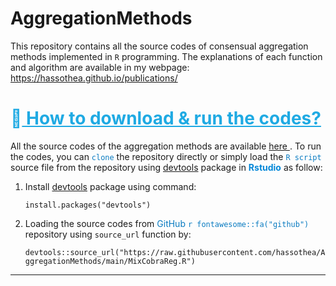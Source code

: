 # AggregationMethods

This repository contains all the source codes of consensual aggregation methods implemented in `R` <font-awesome-icon icon="fab fa-r-project" /> programming. The explanations of each function and algorithm are available in my webpage: https://hassothea.github.io/publications/

<span style="color: #1FAAE3;">&#128270;<u> How to download & run the codes?</u></span>
===

All the source codes of the aggregation methods are available [here <span style="color: #097BC1"> <i class="fab fa-r-project"></i></span>](https://github.com/hassothea/AggregationMethods). To run the codes, you can <span style="color: #097BC1">`clone`</span> the repository directly or simply load the <span style="color: #097BC1">`R script`</span> source file from the repository using [devtools](https://cran.r-project.org/web/packages/devtools/index.html) package in <span style="color: #0287D8;"> **Rstudio** </span> as follow:

1. Install [devtools](https://cran.r-project.org/web/packages/devtools/index.html) package using command: 

    `install.packages("devtools")`

2. Loading the source codes from <span style="color: #097BC1">GitHub `r fontawesome::fa("github")`</span> repository using `source_url` function by: 

    `devtools::source_url("https://raw.githubusercontent.com/hassothea/AggregationMethods/main/MixCobraReg.R")`

---
